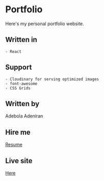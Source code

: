 # Portfolio

Here's my personal portfolio website.

## Written in

    - React

## Support

    - Cloudinary for serving optimized images
    - font-awesome
    - CSS Grids

## Written by

Adebola Adeniran

## Hire me

[Resume](https://gist.github.com/onedebos/08c6d089a55e53e07b9bf56451c912fc)

## Live site

[Here](https://elegant-borg-4081b7.netlify.com/)
